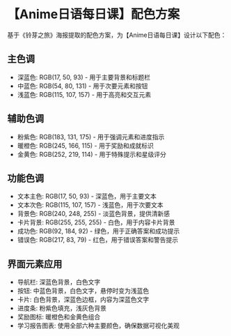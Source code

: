# 【Anime日语每日课】配色方案

基于《铃芽之旅》海报提取的配色方案，为【Anime日语每日课】设计以下配色：

## 主色调
- 深蓝色: RGB(17, 50, 93) - 用于主要背景和标题栏
- 中蓝色: RGB(54, 80, 131) - 用于次要元素和按钮
- 浅蓝色: RGB(115, 107, 157) - 用于高亮和交互元素

## 辅助色调
- 粉紫色: RGB(183, 131, 175) - 用于强调元素和进度指示
- 暖橙色: RGB(245, 166, 115) - 用于奖励和成就标识
- 金黄色: RGB(252, 219, 114) - 用于特殊提示和星级评分

## 功能色调
- 文本主色: RGB(17, 50, 93) - 深蓝色，用于主要文本
- 文本次色: RGB(115, 107, 157) - 浅蓝色，用于次要文本
- 背景色: RGB(240, 248, 255) - 淡蓝色背景，提供清新感
- 卡片背景: RGB(255, 255, 255) - 白色，用于内容卡片背景
- 成功色: RGB(92, 184, 92) - 绿色，用于正确答案和成功提示
- 错误色: RGB(217, 83, 79) - 红色，用于错误答案和警告提示

## 界面元素应用
- 导航栏: 深蓝色背景，白色文字
- 按钮: 中蓝色背景，白色文字，悬停时变为浅蓝色
- 卡片: 白色背景，深蓝色边框，内容为深蓝色文字
- 进度条: 粉紫色填充，浅灰色背景
- 奖励图标: 暖橙色和金黄色组合
- 学习报告图表: 使用全部六种主要颜色，确保数据可视化美观
